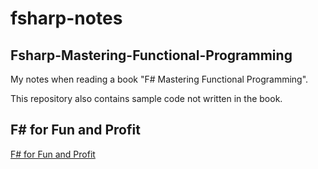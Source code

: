 # fsharp-notes

## Fsharp-Mastering-Functional-Programming

My notes when reading a book "F# Mastering Functional Programming".

This repository also contains sample code not written in the book.

## F# for Fun and Profit

[F# for Fun and Profit](https://fsharpforfunandprofit.com/)
